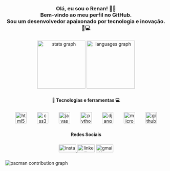 <br clear="both">

<h3 align="center">Olá, eu sou o Renan! 👨‍💻<br>Bem-vindo ao meu perfil no GitHub. <br>Sou um desenvolvedor apaixonado por tecnologia e inovação.🤖💻</h4>

###

<div align="center">
  <img src="https://github-readme-stats.vercel.app/api?username=rbchenrique&hide_title=false&hide_rank=true&show_icons=true&include_all_commits=true&count_private=true&disable_animations=false&theme=vision-friendly-dark&locale=pt-br&hide_border=true" height="150" alt="stats graph"  />
  <img src="https://github-readme-stats.vercel.app/api/top-langs?username=rbchenrique&locale=pt-br&hide_title=false&layout=compact&card_width=320&langs_count=4&theme=vision-friendly-dark&hide_border=true" height="150" alt="languages graph"  />
</div>

###

<h4 align="center">🚀 Tecnologias e ferramentas 💻</h4>

###

<div align="center">
  <img src="https://cdn.jsdelivr.net/gh/devicons/devicon/icons/html5/html5-original.svg" height="35" alt="html5 logo"  />
  <img width="25" />
  <img src="https://cdn.jsdelivr.net/gh/devicons/devicon/icons/css3/css3-original.svg" height="35" alt="css3 logo"  />
  <img width="25" />
  <img src="https://cdn.jsdelivr.net/gh/devicons/devicon/icons/javascript/javascript-original.svg" height="35" alt="javascript logo"  />
  <img width="25" />
  <img src="https://cdn.jsdelivr.net/gh/devicons/devicon/icons/python/python-original.svg" height="35" alt="python logo"  />
  <img width="25" />
  <img src="https://cdn.jsdelivr.net/gh/devicons/devicon/icons/django/django-plain.svg" height="35" alt="django logo"  />
  <img width="25" />
  <img src="https://cdn.jsdelivr.net/gh/devicons/devicon/icons/microsoftsqlserver/microsoftsqlserver-plain.svg" height="35" alt="microsoftsqlserver logo"  />
  <img width="25" />
  <img src="https://skillicons.dev/icons?i=github" height="35" alt="github logo"  />
</div>

###

<h4 align="center">Redes Sociais</h4>

###

<div align="center">
  <a href="www.instagram.com/r_henrique_c/?hl=pt-br" target="_blank">
    <img src="https://raw.githubusercontent.com/maurodesouza/profile-readme-generator/master/src/assets/icons/social/instagram/default.svg" width="54" height="24" alt="instagram logo"  />
  </a>
  <img src="https://raw.githubusercontent.com/maurodesouza/profile-readme-generator/master/src/assets/icons/social/linkedin/default.svg" width="54" height="24" alt="linkedin logo"  />
  <a href="rhenriquec005@gmail.com" target="_blank">
    <img src="https://raw.githubusercontent.com/maurodesouza/profile-readme-generator/master/src/assets/icons/social/gmail/default.svg" width="54" height="24" alt="gmail logo"  />
  </a>
</div>

###

<picture>
  <source media="(prefers-color-scheme: dark)" srcset="https://raw.githubusercontent.com/rbchenrique/rbchenrique/output/pacman-contribution-graph-dark.svg">
  <source media="(prefers-color-scheme: light)" srcset="https://raw.githubusercontent.com/rbchenrique/rbchenrique/output/pacman-contribution-graph.svg">
  <img alt="pacman contribution graph" src="https://raw.githubusercontent.com/rbchenrique/rbchenrique/output/pacman-contribution-graph.svg">
</picture>

###

